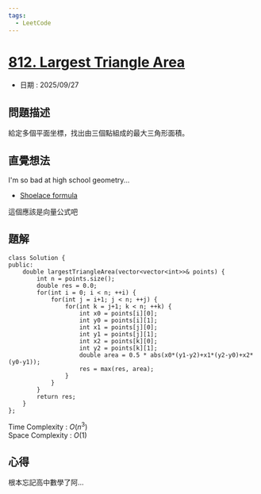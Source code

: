 ```yaml
---
tags:
  - LeetCode
---
```


# [812. Largest Triangle Area](https://leetcode.com/problems/largest-triangle-area/description/)  

+ 日期 : 2025/09/27  

## 問題描述  

給定多個平面坐標，找出由三個點組成的最大三角形面積。  

## 直覺想法  

I'm so bad at high school geometry...  

+ [Shoelace formula](https://en.wikipedia.org/wiki/Shoelace_formula)  

這個應該是向量公式吧  

## 題解  

```cpp=
class Solution {
public:
    double largestTriangleArea(vector<vector<int>>& points) {
        int n = points.size();
        double res = 0.0;
        for(int i = 0; i < n; ++i) {
            for(int j = i+1; j < n; ++j) {
                for(int k = j+1; k < n; ++k) {
                    int x0 = points[i][0];
                    int y0 = points[i][1];
                    int x1 = points[j][0];
                    int y1 = points[j][1];
                    int x2 = points[k][0];
                    int y2 = points[k][1];
                    double area = 0.5 * abs(x0*(y1-y2)+x1*(y2-y0)+x2*(y0-y1));
                    res = max(res, area);
                }
            }
        }
        return res;
    }
};
```

Time Complexity : $O(n^3)$  
Space Complexity : $O(1)$  

## 心得  

根本忘記高中數學了阿...  
